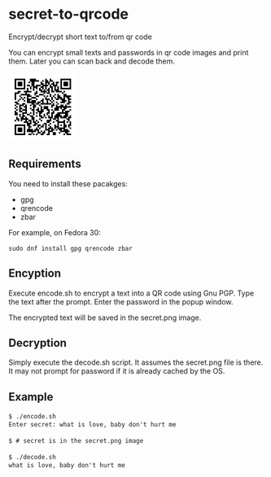 # secret-to-qrcode
Encrypt/decrypt short text to/from qr code

You can encrypt small texts and passwords in qr code images and print them.
Later you can scan back and decode them.

![Sample](sample.png)

## Requirements
You need to install these pacakges:
* gpg
* qrencode
* zbar

For example, on Fedora 30:
```
sudo dnf install gpg qrencode zbar
```

## Encyption
Execute encode.sh to encrypt a text into a QR code using Gnu PGP.
Type the text after the prompt.
Enter the password in the popup window.

The encrypted text will be saved in the secret.png image.

## Decryption
Simply execute the decode.sh script.
It assumes the secret.png file is there.
It may not prompt for password if it is already cached by the OS.

## Example

```
$ ./encode.sh 
Enter secret: what is love, baby don't hurt me

$ # secret is in the secret.png image

$ ./decode.sh 
what is love, baby don't hurt me
```
